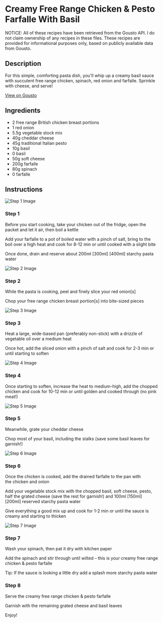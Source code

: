 # Creamy Free Range Chicken & Pesto Farfalle With Basil

NOTICE: All of these recipes have been retrieved from the Gousto API. I do not claim ownership of any recipes in these files. These recipes are provided for informational purposes only, based on publicly available data from Gousto.

## Description

For this simple, comforting pasta dish, you'll whip up a creamy basil sauce with succulent free range chicken, spinach, red onion and farfalle. Sprinkle with cheese, and serve!

[View on Gousto](https://www.gousto.co.uk/recipes/cookbook/creamy-free-range-chicken-pesto-farfalle-with-basil)

## Ingredients

- 2 free range British chicken breast portions
- 1 red onion
- 5.5g vegetable stock mix
- 40g cheddar cheese
- 45g traditional Italian pesto
- 10g basil
- 0 basil
- 50g soft cheese
- 200g farfalle 
- 80g spinach
- 0 farfalle

## Instructions

![Step 1 Image](https://production-media.gousto.co.uk/cms/recipe-step-image/Step-1-copy-5-1710854461645-x200.jpg)

### Step 1

Before you start cooking, take your chicken out of the fridge, open the packet and let it air, then boil a kettle

Add your farfalle to a pot of boiled water with a pinch of salt, bring to the boil over a high heat and cook for 8-12 min or until cooked with a slight bite

Once done, drain and reserve about 200ml<span class="text-purple"> [300ml] </span><span class="text-danger">[400ml] </span>starchy pasta water

![Step 2 Image](https://production-media.gousto.co.uk/cms/recipe-step-image/Step-2-copy-5-1710854466258-x200.jpg)

### Step 2

While the pasta is cooking, peel and finely slice your red onion[s]

Chop your free range chicken breast portion[s] into bite-sized pieces

![Step 3 Image](https://production-media.gousto.co.uk/cms/recipe-step-image/Step-3-copy-5-1710854469799-x200.jpg)

### Step 3

Heat a large, wide-based pan (preferably non-stick) with a drizzle of vegetable oil over a medium heat

Once hot, add the sliced onion with a pinch of salt and cook for 2-3 min or until starting to soften

![Step 4 Image](https://production-media.gousto.co.uk/cms/recipe-step-image/Step-4-copy-5-1710854473024-x200.jpg)

### Step 4

Once starting to soften, increase the heat to medium-high, add the chopped chicken and cook for 10-12 min or until golden and cooked through (no pink meat!)

![Step 5 Image](https://production-media.gousto.co.uk/cms/recipe-step-image/Step-5-copy-5-1710854476486-x200.jpg)

### Step 5

Meanwhile, grate your cheddar cheese

Chop most of your basil, including the stalks (save some basil leaves for garnish!)

![Step 6 Image](https://production-media.gousto.co.uk/cms/recipe-step-image/Step-6-copy-5-1710854479979-x200.jpg)

### Step 6

Once the chicken is cooked, add the drained farfalle to the pan with the chicken and onion

Add your vegetable stock mix with the chopped basil, soft cheese, pesto, half the grated cheese (save the rest for garnish!) and 100ml <span class="text-purple">[150ml] </span><span class="text-danger">[200ml] </span>reserved starchy pasta water

Give everything a good mix up and cook for 1-2 min or until the sauce is creamy and starting to thicken

![Step 7 Image](https://production-media.gousto.co.uk/cms/recipe-step-image/Step-7-copy-5-1710854484671-x200.jpg)

### Step 7

Wash your spinach, then pat it dry with kitchen paper

Add the spinach and stir through until wilted – this is your creamy free range chicken & pesto farfalle

Tip: If the sauce is looking a little dry add a splash more starchy pasta water

### Step 8

Serve the creamy free range chicken & pesto farfalle

Garnish with the remaining grated cheese and basil leaves

Enjoy!

